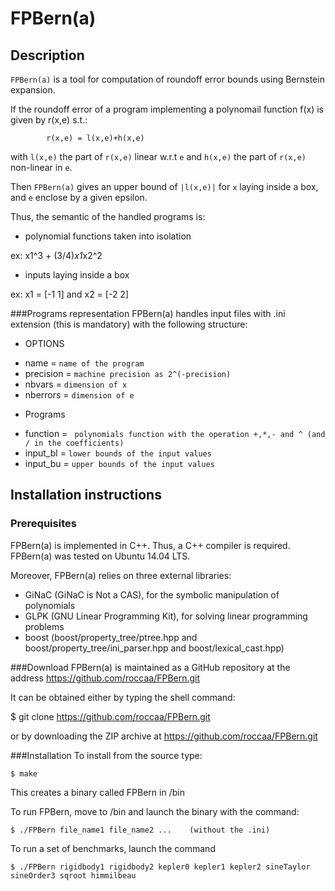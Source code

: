 # FPBern(a)
## Description
`FPBern(a)` is a tool for computation of roundoff error bounds using Bernstein expansion.

If the roundoff error of a program implementing a polynomail function f(x)  is given by r(x,e) s.t.:

			r(x,e) = l(x,e)+h(x,e)

with `l(x,e)` the part of `r(x,e)` linear w.r.t `e` and `h(x,e)` the part  of `r(x,e)` non-linear in `e`.

Then `FPBern(a)` gives an upper bound of `|l(x,e)|` for `x` laying inside a box, and `e` enclose by a given epsilon. 

Thus, the semantic of the handled programs is:

- polynomial functions taken into isolation

ex: x1^3 + (3/4)*x1*x2^2
- inputs laying inside a box

ex: x1 = [-1 1] and x2 = [-2 2]

###Programs representation
FPBern(a) handles input files with .ini extension (this is mandatory) with the following structure:

 + OPTIONS
- name = `name of the program`
- precision = `machine precision as 2^(-precision)`
- nbvars = `dimension of x`
- nberrors = `dimension of e`
 + Programs
- function = ` polynomials function with the operation +,*,- and ^ (and / in the coefficients)`
- input_bl = `lower bounds of the input values`
- input_bu = `upper bounds of the input values`

## Installation instructions
### Prerequisites
FPBern(a) is implemented in C++. Thus, a C++ compiler is required.
FPBern(a) was tested on Ubuntu 14.04 LTS.

Moreover, FPBern(a) relies on three external libraries:
- GiNaC (GiNaC is Not a CAS), for the symbolic manipulation of polynomials
- GLPK (GNU Linear Programming Kit), for solving linear programming problems
- boost (boost/property_tree/ptree.hpp and boost/property_tree/ini_parser.hpp and boost/lexical_cast.hpp)

###Download
FPBern(a) is maintained as a GitHub repository at the address https://github.com/roccaa/FPBern.git

It can be obtained either by typing the shell command:

$ git clone https://github.com/roccaa/FPBern.git

or by downloading the ZIP archive at https://github.com/roccaa/FPBern.git

###Installation
To install from the source type:

	$ make

This creates a binary called FPBern in /bin

To run FPBern, move to /bin and launch the binary with the command:

	$ ./FPBern file_name1 file_name2 ...    (without the .ini)

To run a set of benchmarks, launch the command

 	$ ./FPBern rigidbody1 rigidbody2 kepler0 kepler1 kepler2 sineTaylor sineOrder3 sqroot himmilbeau




